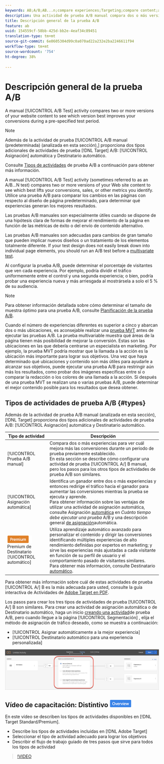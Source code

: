 ```yaml
---
keywords: AB;A/B;AB...n;compare experiences;Targeting;compare content;auto-target;auto-allocate
description: Una actividad de prueba A/B manual compara dos o más versiones del contenido del sitio web para ver qué versiones mejoran mejor las conversiones durante un período de prueba previo especificado.
title: Descripción general de la prueba A/B
feature: ab
uuid: 154559cf-58bb-425d-bb2e-4eaf34c89451
translation-type: tm+mt
source-git-commit: 6e0605304d99c0a070ad22a232e2ba2246611f94
workflow-type: tm+mt
source-wordcount: '754'
ht-degree: 38%

---
```



# Descripción general de la prueba A/B

A manual [!UICONTROL A/B Test] activity compares two or more versions of your website content to see which version best improves your conversions during a pre-specified test period.

>[!NOTE]
>
>Además de la actividad de prueba [!UICONTROL A/B manual (predeterminada) (analizada en esta sección),] proporciona dos tipos adicionales de actividades de prueba [!DNL Target]  A/B: [!UICONTROL Asignación] automática y Destinatario automático.
>
>Consulte [Tipos de actividades](#types) de prueba A/B a continuación para obtener más información.

A manual [!UICONTROL A/B Test] activity (sometimes referred to as an A/B...N test) compares two or more versions of your Web site content to see which best lifts your conversions, sales, or other metrics you identify. Utilice una prueba A/B para comparar los cambios en las páginas con respecto al diseño de página predeterminado, para determinar qué experiencias generan los mejores resultados.

Las pruebas A/B manuales son especialmente útiles cuando se dispone de una hipótesis clara de formas de mejorar el rendimiento de la página en función de las métricas de éxito o del envío de contenido alternativo.

Las pruebas A/B manuales son adecuadas para cambios de gran tamaño que pueden implicar nuevos diseños o un tratamiento de los elementos totalmente diferente. If your test design does not easily break down into individual page elements, you should run an A/B test before a [multivariate test](/help/c-activities/c-multivariate-testing/multivariate-testing.md).

Al configurar la prueba A/B, puede determinar el porcentaje de visitantes que ven cada experiencia. Por ejemplo, podría dividir el tráfico uniformemente entre el control y una segunda experiencia; o bien, podría probar una experiencia nueva y más arriesgada al mostrársela a solo el 5 % de su audiencia.

>[!NOTE]
>
>Para obtener información detallada sobre cómo determinar el tamaño de muestra óptimo para una prueba A/B, consulte [Planificación de la prueba A/B](../../c-activities/t-test-ab/sample-size-determination.md).

Cuando el número de experiencias diferentes es superior a cinco y abarcan dos o más ubicaciones, es aconsejable realizar una [prueba MVT](/help/c-activities/c-multivariate-testing/multivariate-testing.md) antes de ejecutar las pruebas A/B. La prueba multivariable muestra qué áreas de la página tienen más posibilidad de mejorar la conversión. Estas son las ubicaciones en las que debería centrarse un especialista en marketing. Por ejemplo, la prueba MVT podría mostrar que la llamada a la acción es la ubicación más importante para lograr sus objetivos. Una vez que haya determinado qué ubicaciones y contenido son más útiles para ayudarle a alcanzar sus objetivos, puede ejecutar una prueba A/B para restringir aún más los resultados, como probar dos imágenes específicas entre sí o comparar la redacción o los colores de una llamada a la acción. Si después de una prueba MVT se realizan una o varias pruebas A/B, puede determinar el mejor contenido posible para los resultados que desea obtener.

## Tipos de actividades de prueba A/B {#types}

Además de la actividad de prueba  A/B manual (analizada en esta sección), [!DNL Target] proporciona dos tipos adicionales de actividades de prueba A/B: [!UICONTROL Asignación] automática y Destinatario automático.

| Tipo de actividad | Descripción |
| --- | --- |
| [!UICONTROL Prueba A/B manual] | Compara dos o más experiencias para ver cuál mejora más las conversiones durante un periodo de prueba previamente establecido.<br>En esta sección se describe cómo configurar una actividad de prueba [!UICONTROL A/] B manual, pero los pasos para los otros tipos de actividades de prueba  A/B son similares. |
| [!UICONTROL Asignación automática] | Identifica un ganador entre dos o más experiencias y entonces redirige el tráfico hacia el ganador para aumentar las conversiones mientras la prueba se ejecuta y aprende.<br>Para obtener información sobre las ventajas de utilizar una actividad de asignación automática, consulte Asignación [automática](/help/c-activities/t-test-ab/sample-size-determination.md#auto-allocate) en *Cuánto tiempo debe ejecutar una prueba* A/B y una descripción general [de asignación](/help/c-activities/automated-traffic-allocation/automated-traffic-allocation.md)automática. |
| ![Distintivo](/help/assets/premium.png) Premium de Destinatario [!UICONTROL automático] | Utiliza aprendizaje automático avanzado para personalizar el contenido y dirigir las conversiones identificando múltiples experiencias de alto rendimiento definidas por expertos en marketing; y sirve las experiencias más ajustadas a cada visitante en función de su perfil de usuario y el comportamiento pasado de visitantes similares.<br>Para obtener más información, consulte Destinatario [automático](/help/c-activities/auto-target-to-optimize.md). |

Para obtener más información sobre cuál de estas actividades de prueba [!UICONTROL A/] B es la más adecuada para usted, consulte la guía interactiva de Actividades de [Adobe Target en PDF](/help/c-activities/target-activities-guide.md).

Los pasos para crear los tres tipos de actividades de prueba [!UICONTROL A/] B son similares. Para crear una actividad de asignación  automática o de Destinatario  automático, haga un inicio [creando una actividad](/help/c-activities/t-test-ab/t-test-create-ab/test-create-ab.md)de prueba A/B, pero cuando llegue a la página [!UICONTROL Segmentación] , elija el método de asignación de tráfico deseado, como se muestra a continuación:

* [!UICONTROL Asignar automáticamente a la mejor experiencia]
* [!UICONTROL Destinatario automático para una experiencia personalizada]

![Configuración del método de asignación de tráfico](/help/c-activities/t-test-ab/t-test-create-ab/assets/traffic-allocation-method.png)

## Vídeo de capacitación: Distintivo ![Información general de tipos de actividades (9:03)](/help/assets/overview.png)

En este vídeo se describen los tipos de actividades disponibles en [!DNL Target Standard/Premium].

* Describe los tipos de actividades incluidas en [!DNL Adobe Target]
* Seleccionar el tipo de actividad adecuado para lograr los objetivos
* Describir el flujo de trabajo guiado de tres pasos que sirve para todos los tipos de actividad

>[!VIDEO](https://video.tv.adobe.com/v/17386)
